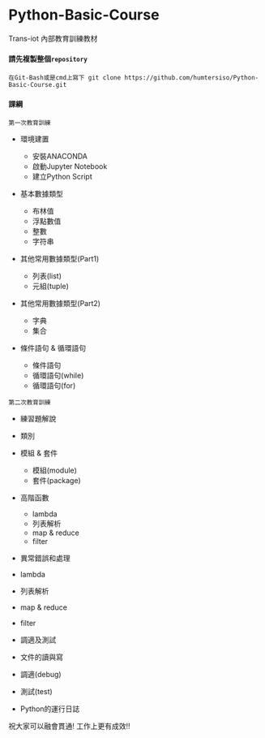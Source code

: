 # Python-Basic-Course
Trans-iot 內部教育訓練教材


#### 請先複製整個`repository`
```
在Git-Bash或是cmd上寫下 git clone https://github.com/humtersiso/Python-Basic-Course.git
```

#### 課綱

```
第一次教育訓練
```
* 環境建置
  *  安裝ANACONDA
  *  啟動Jupyter Notebook
  *  建立Python Script
  
* 基本數據類型
  * 布林值
  * 浮點數值
  * 整數
  * 字符串

* 其他常用數據類型(Part1)
  * 列表(list)
  * 元組(tuple)
  
* 其他常用數據類型(Part2)
  * 字典
  * 集合
  
* 條件語句 & 循環語句
  * 條件語句
  * 循環語句(while)
  * 循環語句(for)

```
第二次教育訓練
```

* 練習題解說

* 類別

* 模組 & 套件
  * 模組(module)
  * 套件(package)

* 高階函數
  * lambda
  *	列表解析
  *	map & reduce
  *	filter
  
*	異常錯誤和處理
  * lambda
  *	列表解析
  *	map & reduce
  *	filter

*	調適及測試
  *	文件的讀與寫
  *	調適(debug)
  *	測試(test)
  *	Python的運行日誌

  












祝大家可以融會貫通! 工作上更有成效!!
